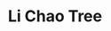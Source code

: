 ---
title: Li Chao Tree
documentation_of: //data-structure/segtree/li-chao-tree.hpp
link: https://smijake3.hatenablog.com/entry/2018/06/16/144548
---